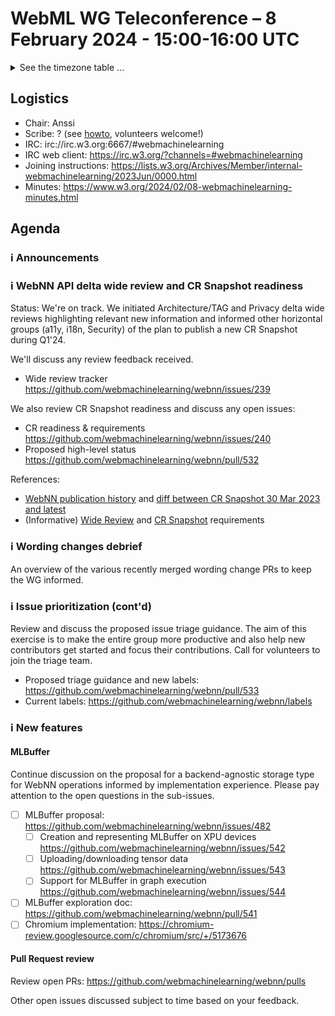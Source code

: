# WebML WG Teleconference – 8 February 2024 - 15:00-16:00 UTC

<details><summary>See the timezone table ...</summary>
<table>
<tr><td> San Francisco (U.S.A. - California) <td> Thu, 8 February 2024 <td> 07:00 <td> UTC-8 hours
<tr><td> Boston (U.S.A. - Massachusetts) <td> Thu, 8 February 2024 <td> 10:00 <td> UTC-5 hours
<tr><td> London (United Kingdom - England) <td> Thu, 8 February 2024 <td> 15:00 <td> UTC+0 hours (adjusted for DST)
<tr><td> Berlin (Germany) <td> Thu, 8 February 2024 <td> 16:00 <td> UTC+1 hours (adjusted for DST)
<tr><td> Helsinki (Finland) <td> Thu, 8 February 2024 <td> 17:00 <td> UTC+2 hours (adjusted for DST)
<tr><td> Shanghai (China) <td> Thu, 8 February 2024 <td> 23:00 <td> UTC+8 hours (adjusted for DST)
<tr><td> Tokyo (Japan) <td> Fri, 9 February 2024 <td> 00:00 <td> UTC+9 hours (adjusted for DST)
<tr><td> Corresponding UTC (GMT) <td> Thu, 8 February 2024 <td colspan=2> 15:00 UTC
</table>

Other locations: https://www.timeanddate.com/worldclock/fixedtime.html?iso=20240208T15
</details>

## Logistics

* Chair: Anssi
* Scribe: ? (see [howto](https://github.com/webmachinelearning/meetings/blob/main/scribe-howto.md), volunteers welcome!)
* IRC: irc://irc.w3.org:6667/#webmachinelearning
* IRC web client: https://irc.w3.org/?channels=#webmachinelearning
* Joining instructions: https://lists.w3.org/Archives/Member/internal-webmachinelearning/2023Jun/0000.html
* Minutes: https://www.w3.org/2024/02/08-webmachinelearning-minutes.html

## Agenda

### ℹ️ Announcements

### ℹ️ WebNN API delta wide review and CR Snapshot readiness

Status: We're on track. We initiated Architecture/TAG and Privacy delta wide reviews highlighting relevant new information and informed other horizontal groups (a11y, i18n, Security) of the plan to publish a new CR Snapshot during Q1'24. 

We'll discuss any review feedback received.

- Wide review tracker https://github.com/webmachinelearning/webnn/issues/239

We also review CR Snapshot readiness and discuss any open issues:

- CR readiness & requirements https://github.com/webmachinelearning/webnn/issues/240
- Proposed high-level status https://github.com/webmachinelearning/webnn/pull/532

References:
- [WebNN publication history](https://www.w3.org/standards/history/webnn/) and [diff between CR Snapshot 30 Mar 2023 and latest](https://services.w3.org/htmldiff?doc1=https%3A%2F%2Fwww.w3.org%2FTR%2F2023%2FCR-webnn-20230330%2F&doc2=https%3A%2F%2Fwww.w3.org%2FTR%2Fwebnn%2F)
- (Informative) [Wide Review](https://www.w3.org/2023/Process-20231103/#wide-review) and [CR Snapshot](https://www.w3.org/2023/Process-20231103/#publishing-crrs) requirements

### ℹ️ Wording changes debrief

An overview of the various recently merged wording change PRs to keep the WG informed.

### ℹ️ Issue prioritization (cont'd)

Review and discuss the proposed issue triage guidance. The aim of this exercise is to make the entire group more productive and also help new contributors get started and focus their contributions. Call for volunteers to join the triage team.

- Proposed triage guidance and new labels: https://github.com/webmachinelearning/webnn/pull/533
- Current labels: https://github.com/webmachinelearning/webnn/labels

### ℹ️ New features

#### MLBuffer

Continue discussion on the proposal for a backend-agnostic storage type for WebNN operations informed by implementation experience. Please pay attention to the open questions in the sub-issues.

- [ ] MLBuffer proposal: https://github.com/webmachinelearning/webnn/issues/482
  - [ ] Creation and representing MLBuffer on XPU devices https://github.com/webmachinelearning/webnn/issues/542
  - [ ] Uploading/downloading tensor data https://github.com/webmachinelearning/webnn/issues/543
  - [ ] Support for MLBuffer in graph execution https://github.com/webmachinelearning/webnn/issues/544
- [ ] MLBuffer exploration doc: https://github.com/webmachinelearning/webnn/pull/541
- [ ] Chromium implementation: https://chromium-review.googlesource.com/c/chromium/src/+/5173676

#### Pull Request review

Review open PRs: https://github.com/webmachinelearning/webnn/pulls

Other open issues discussed subject to time based on your feedback.
